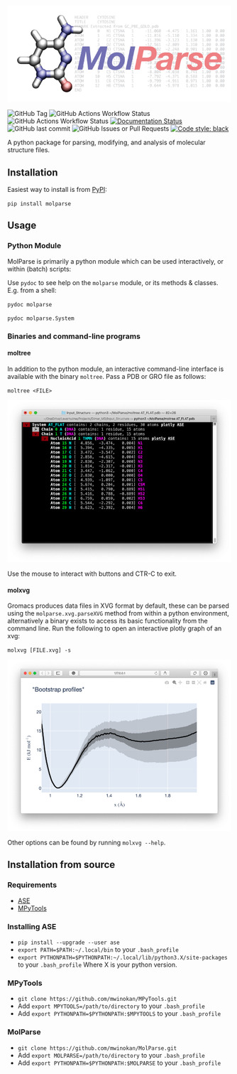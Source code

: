 ![MolParse](https://github.com/mwinokan/MolParse/blob/master/graphics/molparse-01.png?raw=true)

![GitHub Tag](https://img.shields.io/github/v/tag/mwinokan/molparse?include_prereleases&label=PyPI&link=https%3A%2F%2Fpypi.org%2Fproject%2Fmolparse%2F)
![GitHub Actions Workflow Status](https://img.shields.io/github/actions/workflow/status/mwinokan/molparse/python-publish.yml?label=publish&link=https%3A%2F%2Fgithub.com%2Fmwinokan%2FMolParse%2Factions%2Fworkflows%2Fpython-publish.yml)
![GitHub Actions Workflow Status](https://img.shields.io/github/actions/workflow/status/mwinokan/molparse/black.yml?label=lint&link=https%3A%2F%2Fgithub.com%2Fmwinokan%2FMolParse%2Factions%2Fworkflows%2Fblack.yml)
[![Documentation Status](https://readthedocs.org/projects/hippo-db/badge/?version=latest)](https://molparse.winokan.com/en/latest/?badge=latest)
![GitHub last commit](https://img.shields.io/github/last-commit/mwinokan/molparse)
![GitHub Issues or Pull Requests](https://img.shields.io/github/issues/mwinokan/molparse)
[![Code style: black](https://img.shields.io/badge/code%20style-black-000000.svg)](https://github.com/psf/black)

A python package for parsing, modifying, and analysis of molecular structure files.

## Installation

Easiest way to install is from [PyPI](https://pypi.org/project/MolParse/):

`pip install molparse`

## Usage

### Python Module

MolParse is primarily a python module which can be used interactively, or within (batch) scripts:

Use `pydoc` to see help on the `molparse` module, or its methods & classes. E.g. from a shell:

`pydoc molparse`

`pydoc molparse.System`

### Binaries and command-line programs

#### moltree

In addition to the python module, an interactive command-line interface is available with the binary `moltree`. Pass a
PDB or GRO file as follows:

`moltree <FILE>`

![moltree](https://github.com/mwinokan/MolParse/blob/master/graphics/moltree.png?raw=true)

Use the mouse to interact with buttons and CTR-C to exit.

#### molxvg

Gromacs produces data files in XVG format by default, these can be parsed using the `molparse.xvg.parseXVG` method from
within a python environment, alternatively a binary exists to access its basic functionality from the command line. Run
the following to open an interactive plotly graph of an xvg:

`molxvg [FILE.xvg] -s`

![moltree](https://github.com/mwinokan/MolParse/blob/master/graphics/molxvg.png?raw=true)

Other options can be found by running `molxvg --help`.

## Installation from source

### Requirements

* [ASE](#https://wiki.fysik.dtu.dk/ase/index.html)
* [MPyTools](#https://github.com/mwinokan/MPyTools)

### Installing ASE

* `pip install --upgrade --user ase`
* `export PATH=$PATH:~/.local/bin` to your `.bash_profile`
* `export PYTHONPATH=$PYTHONPATH:~/.local/lib/python3.X/site-packages` to your `.bash_profile` Where X is your python
  version.

### MPyTools

* `git clone https://github.com/mwinokan/MPyTools.git`
* Add `export MPYTOOLS=/path/to/directory` to your `.bash_profile`
* Add `export PYTHONPATH=$PYTHONPATH:$MPYTOOLS` to your `.bash_profile`

### MolParse

* `git clone https://github.com/mwinokan/MolParse.git`
* Add `export MOLPARSE=/path/to/directory` to your `.bash_profile`
* Add `export PYTHONPATH=$PYTHONPATH:$MOLPARSE` to your `.bash_profile`
